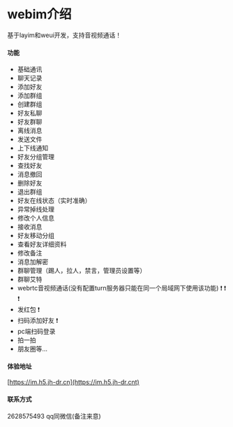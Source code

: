 # webim介绍
基于layim和weui开发，支持音视频通话！

#### 功能
- 基础通讯
- 聊天记录
- 添加好友
- 添加群组
- 创建群组
- 好友私聊
- 好友群聊
- 离线消息
- 发送文件
- 上下线通知
- 好友分组管理
- 查找好友
- 消息撤回
- 删除好友
- 退出群组
- 好友在线状态（实时准确）
- 异常掉线处理
- 修改个人信息
- 接收消息
- 好友移动分组
- 查看好友详细资料
- 修改备注
- 消息加解密
- 群聊管理（踢人，拉人，禁言，管理员设置等）
- 群聊艾特
- webrtc音视频通话(没有配置turn服务器只能在同一个局域网下使用该功能) :exclamation:  :exclamation:  :exclamation: 
- 发红包 :exclamation: 
- 扫码添加好友 :exclamation: 
- pc端扫码登录
- 拍一拍
- 朋友圈等...

#### 体验地址
[https://im.h5.jh-dr.cn](https://im.h5.jh-dr.cnt)

#### 联系方式
2628575493
qq同微信(备注来意)


